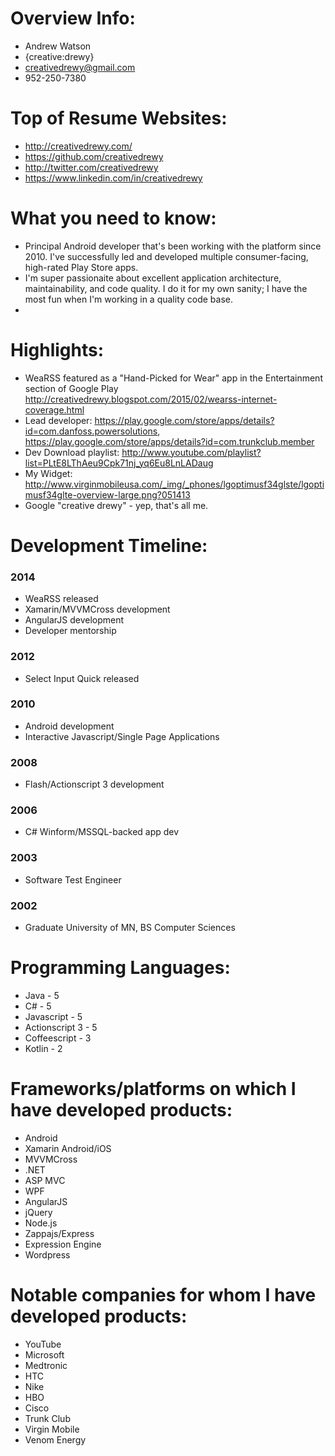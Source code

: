# Overview Info:

- Andrew Watson
- {creative:drewy}
- creativedrewy@gmail.com
- 952-250-7380

# Top of Resume Websites:

- http://creativedrewy.com/
- https://github.com/creativedrewy
- http://twitter.com/creativedrewy
- https://www.linkedin.com/in/creativedrewy

# What you need to know:

- Principal Android developer that's been working with the platform since 2010. I've successfully led and developed multiple consumer-facing, high-rated Play Store apps.
- I'm super passionaite about excellent application architecture, maintainability, and code quality. I do it for my own sanity; I have the most fun when I'm working in a quality code base.
-

# Highlights:

- WeaRSS featured as a "Hand-Picked for Wear" app in the Entertainment section of Google Play http://creativedrewy.blogspot.com/2015/02/wearss-internet-coverage.html
- Lead developer: https://play.google.com/store/apps/details?id=com.danfoss.powersolutions, https://play.google.com/store/apps/details?id=com.trunkclub.member
- Dev Download playlist: http://www.youtube.com/playlist?list=PLtE8LThAeu9Cpk71nj_yq6Eu8LnLADaug
- My Widget: http://www.virginmobileusa.com/_img/_phones/lgoptimusf34glste/lgoptimusf34glte-overview-large.png?051413
- Google "creative drewy" - yep, that's all me.

# Development Timeline:

### 2014
- WeaRSS released
- Xamarin/MVVMCross development
- AngularJS development
- Developer mentorship

### 2012
- Select Input Quick released

### 2010
- Android development
- Interactive Javascript/Single Page Applications

### 2008
- Flash/Actionscript 3 development

### 2006
- C# Winform/MSSQL-backed app dev

### 2003
- Software Test Engineer

### 2002
- Graduate University of MN, BS Computer Sciences

# Programming Languages:

- Java - 5
- C# - 5
- Javascript - 5
- Actionscript 3 - 5
- Coffeescript - 3
- Kotlin - 2

# Frameworks/platforms on which I have developed products:

- Android
- Xamarin Android/iOS
- MVVMCross
- .NET
- ASP MVC
- WPF
- AngularJS
- jQuery
- Node.js
- Zappajs/Express
- Expression Engine
- Wordpress

# Notable companies for whom I have developed products:

- YouTube
- Microsoft
- Medtronic
- HTC
- Nike
- HBO
- Cisco
- Trunk Club
- Virgin Mobile
- Venom Energy
